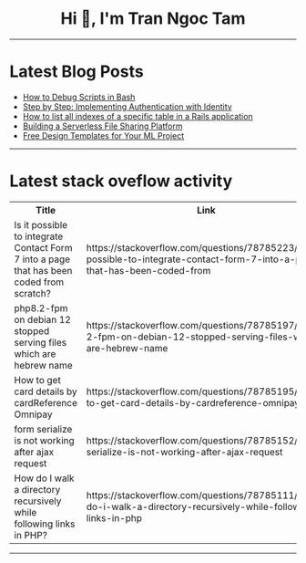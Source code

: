 <h1 align="center">Hi 👋, I'm Tran Ngoc Tam</h1>

---

# Latest Blog Posts 
<!-- BLOG-POST-LIST:START -->
- [How to Debug Scripts in Bash](https://dev.to/umairk/how-to-debug-scripts-in-bash-3fa0)
- [Step by Step: Implementing Authentication with Identity](https://dev.to/fabrcio_marcondessantos/step-by-step-implementing-authentication-with-identity-1l4i)
- [How to list all indexes of a specific table in a Rails application](https://dev.to/alexandrecalaca/how-to-list-all-indexes-of-a-specific-table-in-a-rails-application-heg)
- [Building a Serverless File Sharing Platform](https://dev.to/lokewrites/building-a-serverless-file-sharing-platform-2ofb)
- [Free Design Templates for Your ML Project](https://dev.to/freiberg-roman/free-design-templates-for-your-ml-project-29k4)
<!-- BLOG-POST-LIST:END -->

---

# Latest stack oveflow activity
<table>
  <tr><th>Title</th><th>Link</th></tr>
  <!-- STACKOVERFLOW:START --><tr><td>Is it possible to integrate Contact Form 7 into a page that has been coded from scratch?</td><td>https://stackoverflow.com/questions/78785223/is-it-possible-to-integrate-contact-form-7-into-a-page-that-has-been-coded-from</td></tr><tr><td>php8.2-fpm on debian 12 stopped serving files which are hebrew name</td><td>https://stackoverflow.com/questions/78785197/php8-2-fpm-on-debian-12-stopped-serving-files-which-are-hebrew-name</td></tr><tr><td>How to get card details by cardReference Omnipay</td><td>https://stackoverflow.com/questions/78785195/how-to-get-card-details-by-cardreference-omnipay</td></tr><tr><td>form serialize is not working after ajax request</td><td>https://stackoverflow.com/questions/78785152/form-serialize-is-not-working-after-ajax-request</td></tr><tr><td>How do I walk a directory recursively while following links in PHP?</td><td>https://stackoverflow.com/questions/78785111/how-do-i-walk-a-directory-recursively-while-following-links-in-php</td></tr><!-- STACKOVERFLOW:END -->
</table>

---


